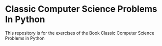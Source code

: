# Classic Computer Science Problems In Python
This repository is for the exercises of the Book Classic Computer Science Problems in Python
